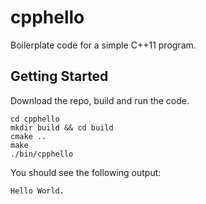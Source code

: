 # cpphello

Boilerplate code for a simple C++11 program.

## Getting Started

Download the repo, build and run the code.

```
cd cpphello
mkdir build && cd build
cmake ..
make
./bin/cpphello
```

You should see the following output:
```
Hello World.
```
